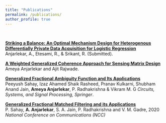 ```yaml
---
title: "Publications"
permalink: /publications/
author_profile: true
---
```

<br>

<b> [Striking a Balance: An Optimal Mechanism Design for Heterogenous Differentially Private Data Acquisition for Logistic Regression](https://arxiv.org/abs/2309.10340)</b> <br>
Anjarlekar, A., Etesami, R., & Srikant, R. (Submitted).

<b> [A Weighted Generalized Coherence Approach for Sensing Matrix Design](https://arxiv.org/abs/2110.02645)</b> <br>
Ameya Anjarlekar and Ajit Rajwade.

<b>[Generalized Fractional Ambiguity Function and Its Applications](http://ameyanjarlekar.github.io/files/GFAF.pdf)</b> <br> 
Peeyush Sahay, Izaz Ahamed Shaik Rasheed, Pranav Kulkarni, Shubham Anand Jain, <b>Ameya Anjarlekar</b>, P. Radhakrishna & Vikram M. G
<i>Circuits, Systems, and Signal Processing, Springer</i>.

<b>[Generalized Fractional Matched Filtering and its Applications](https://ieeexplore.ieee.org/document/9055991)</b> <br> 
P. Sahay, <b>A. Anjarlekar</b>, S. A. Jain, P. Radhakrishna and V. M. Gadre, 2020 <i>National Conference on Communications (NCC)</i>


